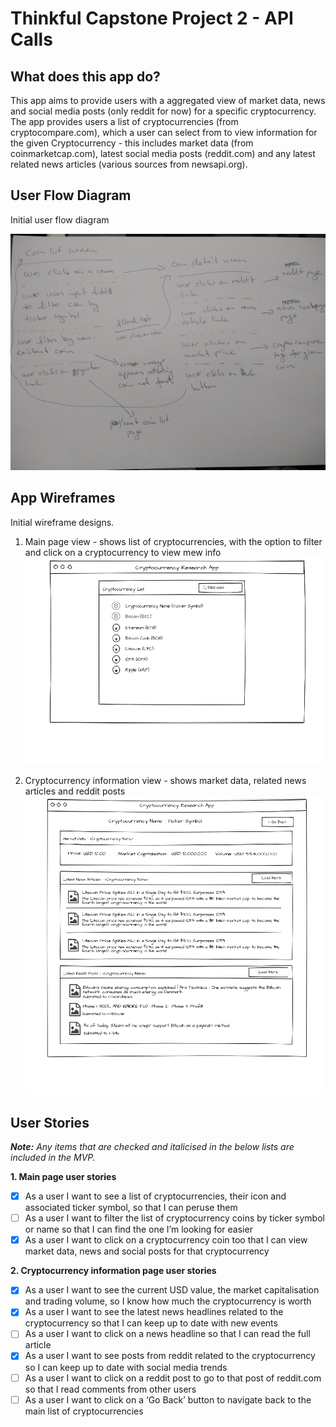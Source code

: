 # Thinkful Capstone Project 2 - API Calls

## What does this app do?
This app aims to provide users with a aggregated view of market data, news and social media posts (only reddit for now) for a specific cryptocurrency. 
The app provides users a list of cryptocurrencies (from cryptocompare.com), which a user can select from to view information for the given Cryptocurrency - this includes market data (from coinmarketcap.com), latest social media posts (reddit.com) and any latest related news articles (various sources from newsapi.org).

## User Flow Diagram

Initial user flow diagram

![User Flow Diagram](https://github.com/abandisch/thinkful-api-project/blob/master/resources/user-flow.jpg)

## App Wireframes

Initial wireframe designs.

1. Main page view - shows list of cryptocurrencies, with the option to filter and click on a cryptocurrency to view mew info
![Main Coin List View](https://github.com/abandisch/thinkful-api-project/blob/master/resources/main-cc-list-view.png)

2. Cryptocurrency information view - shows market data, related news articles and reddit posts
![Coin Info View](https://github.com/abandisch/thinkful-api-project/blob/master/resources/cc-page-view.png)

## User Stories

***Note:** Any items that are checked and italicised in the below lists are included in the MVP.*

**1. Main page user stories**
* [x] As a user I want to see a list of cryptocurrencies, their icon and associated ticker symbol, so that I can peruse them
* [ ] As a user I want to filter the list of cryptocurrency coins by ticker symbol or name so that I can find the one I’m looking for easier
* [x] As a user I want to click on a cryptocurrency coin too that I can view market data, news and social posts for that cryptocurrency

**2. Cryptocurrency information page user stories**
* [x] As a user I want to see the current USD value, the market capitalisation and trading volume, so I know how much the cryptocurrency is worth
* [x] As a user I want to see the latest news headlines related to the cryptocurrency so that I can keep up to date with new events
* [ ] As a user I want to click on a news headline so that I can read the full article
* [x] As a user I want to see posts from reddit related to the cryptocurrency so I can keep up to date with social media trends
* [ ] As a user I want to click on a reddit post to go to that post of reddit.com so that I read comments from other users
* [ ] As a user I want to click on a ‘Go Back’ button to navigate back to the main list of cryptocurrencies
